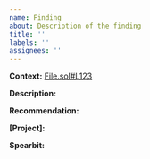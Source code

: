 ```yaml
---
name: Finding
about: Description of the finding
title: ''
labels: ''
assignees: ''
---
```


**Context:** [File.sol#L123](github-permalink)

**Description:**

**Recommendation:**

**[Project]:** 

**Spearbit:** 
